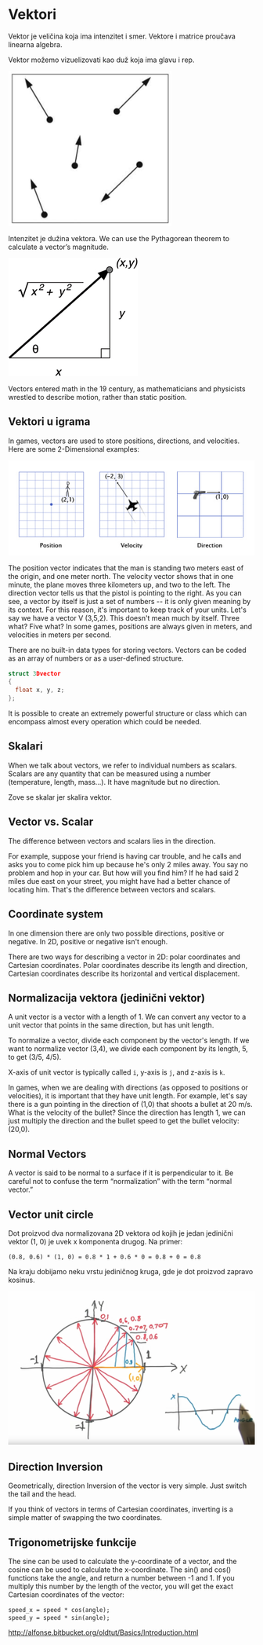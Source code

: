 # Vektori

Vektor je veličina koja ima intenzitet i smer. Vektore i matrice proučava linearna algebra.

Vektor možemo vizuelizovati kao duž koja ima glavu i rep.

![vektori](slike/vectori.png)

Intenzitet je dužina vektora. We can use the Pythagorean theorem to calculate a vector’s magnitude.

![vector-magnitude](slike/vector-magnitude.jpg)

Vectors entered math in the 19 century, as mathematicians and physicists wrestled to describe motion, rather than static position.

## Vektori u igrama

In games, vectors are used to store positions, directions, and velocities. Here are some 2-Dimensional examples:

![vektori](slike/vektori-u-igrama.jpg)

The position vector indicates that the man is standing two meters east of the origin, and one meter north. The velocity vector shows that in one minute, the plane moves three kilometers up, and two to the left. The direction vector tells us that the pistol is pointing to the right. As you can see, a vector by itself is just a set of numbers -- it is only given meaning by its context. For this reason, it's important to keep track of your units. Let's say we have a vector V (3,5,2). This doesn't mean much by itself. Three what? Five what? In some games, positions are always given in meters, and velocities in meters per second.

There are no built-in data types for storing vectors. Vectors can be coded as an array of numbers or as a user-defined structure.

```c
struct 3Dvector
{
  float x, y, z;
};
```

It is possible to create an extremely powerful structure or class which can encompass almost every operation which could be needed.

## Skalari

When we talk about vectors, we refer to individual numbers as scalars. Scalars are any quantity that can be measured using a number (temperature, length, mass...). It have magnitude but no direction.

Zove se skalar jer skalira vektor.

## Vector vs. Scalar

The difference between vectors and scalars lies in the direction.

For example, suppose your friend is having car trouble, and he calls and asks you to come pick him up because he's only 2 miles away. You say no problem and hop in your car. But how will you find him? If he had said 2 miles due east on your street, you might have had a better chance of locating him. That's the difference between vectors and scalars.

## Coordinate system

In one dimension there are only two possible directions, positive or negative. In 2D, positive or negative isn't enough.

There are two ways for describing a vector in 2D: polar coordinates and Cartesian coordinates. Polar coordinates describe its length and direction, Cartesian coordinates describe its horizontal and vertical displacement.

## Normalizacija vektora (jedinični vektor)

A unit vector is a vector with a length of 1. We can convert any vector to a unit vector that points in the same direction, but has unit length.

To normalize a vector, divide each component by the vector's length. If we want to normalize vector (3,4), we divide each component by its length, 5, to get (3/5, 4/5).

X-axis of unit vector is typically called `i`, y-axis is `j`, and z-axis is `k`.

In games, when we are dealing with directions (as opposed to positions or velocities), it is important that they have unit length. For example, let's say there is a gun pointing in the direction of (1,0) that shoots a bullet at 20 m/s. What is the velocity of the bullet? Since the direction has length 1, we can just multiply the direction and the bullet speed to get the bullet velocity: (20,0).

## Normal Vectors

A vector is said to be normal to a surface if it is perpendicular to it. Be careful not to confuse the term “normalization” with the term “normal vector.”

## Vector unit circle

Dot proizvod dva normalizovana 2D vektora od kojih je jedan jedinični vektor (1, 0) je uvek x komponenta drugog. Na primer:
```
(0.8, 0.6) * (1, 0) = 0.8 * 1 + 0.6 * 0 = 0.8 + 0 = 0.8
```

Na kraju dobijamo neku vrstu jediničnog kruga, gde je dot proizvod zapravo kosinus.

![vector-unit-circle](slike/vector-unit-circle.png)

## Direction Inversion

Geometrically, direction Inversion of the vector is very simple. Just switch the tail and the head.

If you think of vectors in terms of Cartesian coordinates, inverting is a simple matter of swapping the two coordinates.

## Trigonometrijske funkcije

The sine can be used to calculate the y-coordinate of a vector, and the cosine can be used to calculate the x-coordinate. The sin() and cos() functions take the angle, and return a number between -1 and 1. If you multiply this number by the length of the vector, you will get the exact Cartesian coordinates of the vector:
```
speed_x = speed * cos(angle);
speed_y = speed * sin(angle);
```

http://alfonse.bitbucket.org/oldtut/Basics/Introduction.html
